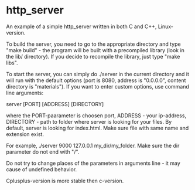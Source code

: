 # http_server

An example of a simple http_server written in both C and C++, Linux-version.

To build the server, you need to go to the appropriate directory and type "make build" - the program will be built with a precompiled library (look in the lib/ directory). If you decide to recompile the library, just type "make libs".

To start the server, you can simply do ./server in the current directory and it will run with the default options (port is 8080, address is "0.0.0.0", content directory is "materials"). If you want to enter custom options, use command line arguments:

  server [PORT] [ADDRESS] [DIRECTORY]

where the PORT-paarameter is choosen port,
ADDRESS - your ip-address,
DIRECTORY - path to folder where server is looking for your files. By default, server is looking for index.html. Make sure file with same name and extension exist.

For example, ./server 9000 127.0.0.1 my_dir/my_folder. Make sure the dir parameter do not end with "/".

Do not try to change places of the parameters in arguments line - it may cause of undefined behavior.

Cplusplus-version is more stable then c-version.
